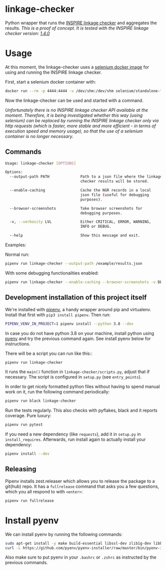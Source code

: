 # linkage-checker
Python wrapper that runs the [INSPIRE linkage checker](https://inspire-geoportal.ec.europa.eu/linkagechecker.html) and aggregates the results. _This is a proof of concept. It is tested with the INSPIRE linkage checker version: [1.4.0](https://inspire-geoportal.ec.europa.eu/release-notes.html)_

# Usage
At this moment, the linkage-checker uses a [selenium docker image](https://github.com/SeleniumHQ/docker-selenium) for using and running the INSPIRE linkage checker.

First, start a selenium docker container with:
```bash
docker run --rm -p 4444:4444 -v /dev/shm:/dev/shm selenium/standalone-firefox:3.141.59-20201010
```
Now the linkage-checker can be used and started with a command.

_Unfortunately there is no INSPIRE linkage checker API available at the moment. Therefore, it is being investigated whether this way (using selenium) can be replaced by running the INSPIRE linkage checker only via http requests (which is faster, more stable and more efficient - in terms of execution speed and memory usage), so that the use of a selenium container is no longer necessary._

## Commands

```bash
Usage: linkage-checker [OPTIONS]

Options:
  --output-path PATH              Path to a json file where the linkage
                                  checker results will be stored.

  --enable-caching                Cache the NGR records in a local
                                  json file (useful for debugging
                                  purposes).

  --browser-screenshots           Take browser screenshots for
                                  debugging purposes.

  -v, --verbosity LVL             Either CRITICAL, ERROR, WARNING,
                                  INFO or DEBUG.

  --help                          Show this message and exit.
```

Examples:

Normal run:
```bash
pipenv run linkage-checker --output-path /example/results.json
```

With some debugging functionalities enabled:
```bash
pipenv run linkage-checker --enable-caching --browser-screenshots -v DEBUG
```

## Development installation of this project itself

We're installed with [pipenv](https://docs.pipenv.org/), a handy wrapper
around pip and virtualenv. Install that first with `pip3 install pipenv`. Then run:

```bash
PIPENV_VENV_IN_PROJECT=1 pipenv install --python 3.8 --dev
```

In case you do not have python 3.8 on your machine, install python using 
[pyenv](https://github.com/pyenv/pyenv) and try the previous command again.
See install pyenv below for instructions. 

There will be a script you can run like this::

```bash
pipenv run linkage-checker
```

It runs the `main()` function in `linkage-checker/scripts.py`,
adjust that if necessary. The script is configured in `setup.py` (see
`entry_points`).

In order to get nicely formatted python files without having to spend manual
work on it, run the following command periodically:

```bash
pipenv run black linkage-checker
```

Run the tests regularly. This also checks with pyflakes, black and it reports
coverage. Pure luxury:

```bash
pipenv run pytest
```

If you need a new dependency (like `requests`), add it in `setup.py` in
`install_requires`. Afterwards, run install again to actually install your
dependency:

```bash
pipenv install --dev
```

## Releasing 
Pipenv installs zest.releaser which allows you to release the package to a git(hub) repo. It has a 
`fullrelease` command that asks you a few questions, which you all respond to with `<enter>`:

```bash
pipenv run fullrelease
```
# Install pyenv
We can install pyenv by running the following commands: 

```bash
sudo apt-get install -y make build-essential libssl-dev zlib1g-dev libbz2-dev libreadline-dev libsqlite3-dev wget curl llvm libncurses5-dev libncursesw5-dev xz-utils tk-dev libffi-dev liblzma-dev
curl -L https://github.com/pyenv/pyenv-installer/raw/master/bin/pyenv-installer | bash
```

Also make sure to put pyenv in your `.bashrc` or `.zshrc` as instructed by the previous commands. 
